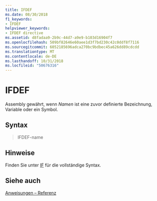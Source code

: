 ```yaml
---
title: IFDEF
ms.date: 08/30/2018
f1_keywords:
- IFDEF
helpviewer_keywords:
- IFDEF directive
ms.assetid: d8fadaa9-2b9c-44d7-a9e9-b103d16904f7
ms.openlocfilehash: 509bf82646e60aee1d3f7bd230c42c0ddf8f7116
ms.sourcegitcommit: 6052185696adca270bc9bdbec45a626dd89cdcdd
ms.translationtype: MT
ms.contentlocale: de-DE
ms.lasthandoff: 10/31/2018
ms.locfileid: "50676316"
---
```

# <a name="ifdef"></a>IFDEF

Assembly gewährt, wenn *Namen* ist eine zuvor definierte Bezeichnung, Variable oder ein Symbol.

## <a name="syntax"></a>Syntax

> IFDEF-name

## <a name="remarks"></a>Hinweise

Finden Sie unter [IF](../../assembler/masm/if-masm.md) für die vollständige Syntax.

## <a name="see-also"></a>Siehe auch

[Anweisungen – Referenz](../../assembler/masm/directives-reference.md)<br/>